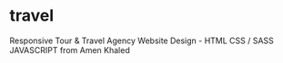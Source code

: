# travel
Responsive Tour &amp; Travel Agency Website Design - HTML CSS / SASS JAVASCRIPT from Amen Khaled
